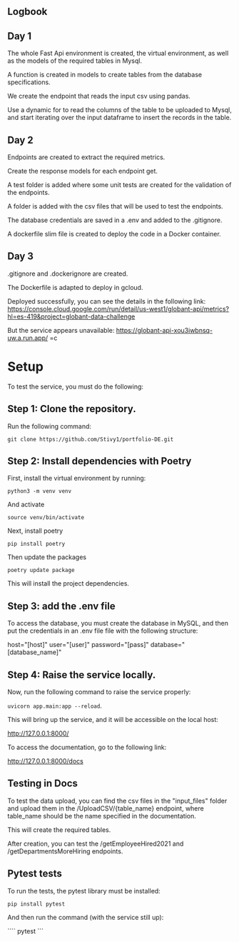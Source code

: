 ## Logbook

## Day 1

The whole Fast Api environment is created, the virtual environment, as well as the models of the required tables in Mysql.

A function is created in models to create tables from the database specifications.

We create the endpoint that reads the input csv using pandas.

Use a dynamic for to read the columns of the table to be uploaded to Mysql, and start iterating over the input dataframe to insert the records in the table. 

## Day 2

Endpoints are created to extract the required metrics.

Create the response models for each endpoint get.

A test folder is added where some unit tests are created for the validation of the endpoints.

A folder is added with the csv files that will be used to test the endpoints.

The database credentials are saved in a .env and added to the .gitignore.

A dockerfile slim file is created to deploy the code in a Docker container.

## Day 3

.gitignore and .dockerignore are created.

The Dockerfile is adapted to deploy in gcloud. 

Deployed successfully, you can see the details in the following link: https://console.cloud.google.com/run/detail/us-west1/globant-api/metrics?hl=es-419&project=globant-data-challenge

But the service appears unavailable: https://globant-api-xou3iwbnsq-uw.a.run.app/ =c

# Setup

To test the service, you must do the following:

## Step 1: Clone the repository.

Run the following command:

``` git clone https://github.com/Stivy1/portfolio-DE.git ```

## Step 2: Install dependencies with Poetry

First, install the virtual environment by running:

``` python3 -m venv venv ```

And activate

``` source venv/bin/activate ```

Next, install poetry

``` pip install poetry ```

Then update the packages

``` poetry update package ```

This will install the project dependencies.

## Step 3: add the .env file

To access the database, you must create the database in MySQL, and then put the credentials in an .env file
file with the following structure:
 
host="[host]"
user="[user]"
password="[pass]"
database="[database_name]"

## Step 4: Raise the service locally.

Now, run the following command to raise the service properly:

``` uvicorn app.main:app --reload ```.

This will bring up the service, and it will be accessible on the local host: 

http://127.0.0.1:8000/

To access the documentation, go to the following link:

http://127.0.0.1:8000/docs

## Testing in Docs

To test the data upload, you can find the csv files in the "input_files" folder and upload them in the /UploadCSV/{table_name} endpoint, where table_name should be the name specified in the documentation. 

This will create the required tables.

After creation, you can test the /getEmployeeHired2021 and /getDepartmentsMoreHiring endpoints.

## Pytest tests 

To run the tests, the pytest library must be installed:

``` pip install pytest ```

And then run the command (with the service still up):

```` pytest ```